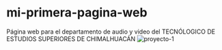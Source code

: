 # mi-primera-pagina-web
Página web para el departamento de audio y video del TECNÓLOGICO DE ESTUDIOS SUPERIORES DE CHIMALHUACÁN 
![proyecto-1](https://user-images.githubusercontent.com/56574048/115074615-8c9d6700-9ebf-11eb-8271-2b74dab5dac7.png)
